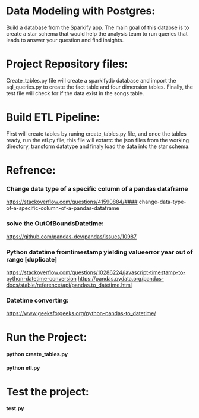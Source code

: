 # Data Modeling with Postgres:
Build a database from the Sparkify app. The main goal of this databse is to create a star schema that would help the analysis team to run queries that leads to answer your question and find insights.

# Project Repository files:
Create_tables.py file will create a sparkifydb database and import the sql_queries.py to create the fact table and four dimension tables. Finally, the test file will check for if the data exist in the songs table.


# Build ETL Pipeline:
First will create tables by runing create_tables.py file, and once the tables ready, run the etl.py file, this file will extartc the json files from the working directory, transform datatype and finaly load the data into the star schema.



# Refrence:

### Change data type of a specific column of a pandas dataframe
 https://stackoverflow.com/questions/41590884/#### change-data-type-of-a-specific-column-of-a-pandas-dataframe

### solve the OutOfBoundsDatetime:
https://github.com/pandas-dev/pandas/issues/10987

### Python datetime fromtimestamp yielding valueerror year out of range [duplicate]
https://stackoverflow.com/questions/10286224/javascript-timestamp-to-python-datetime-conversion
https://pandas.pydata.org/pandas-docs/stable/reference/api/pandas.to_datetime.html

### Datetime converting:
https://www.geeksforgeeks.org/python-pandas-to_datetime/


# Run the Project:
#### python create_tables.py
#### python etl.py

# Test the project:
#### test.py 
